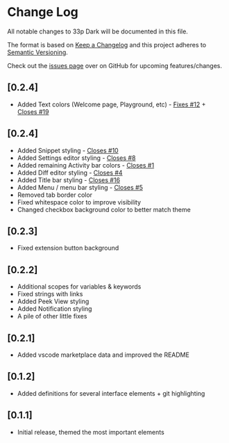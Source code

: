 # Change Log

All notable changes to 33p Dark will be documented in this file.

The format is based on [Keep a Changelog](http://keepachangelog.com/en/1.0.0/) and this project adheres to [Semantic Versioning](http://semver.org/spec/v2.0.0.html).

Check out the [issues page](https://github.com/33p/33p-dark/issues) over on GitHub for upcoming features/changes.


## [0.2.4]
- Added Text colors (Welcome page, Playground, etc) - [Fixes #12](https://github.com/33p/33p-dark/issues/12) + [Closes #19](https://github.com/33p/33p-dark/issues/19)

## [0.2.4]
- Added Snippet styling - [Closes #10](https://github.com/33p/33p-dark/issues/10)
- Added Settings editor styling - [Closes #8](https://github.com/33p/33p-dark/issues/8)
- Added remaining Activity bar colors - [Closes #1](https://github.com/33p/33p-dark/issues/1)
- Added Diff editor styling - [Closes #4](https://github.com/33p/33p-dark/issues/4)
- Added Title bar styling - [Closes #16](https://github.com/33p/33p-dark/issues/16)
- Added Menu / menu bar styling - [Closes #5](https://github.com/33p/33p-dark/issues/5)
- Removed tab border color
- Fixed whitespace color to improve visibility
- Changed checkbox background color to better match theme

## [0.2.3]
- Fixed extension button background

## [0.2.2]
- Additional scopes for variables & keywords
- Fixed strings with links
- Added Peek View styling
- Added Notification styling
- A pile of other little fixes

## [0.2.1]
- Added vscode marketplace data and improved the README

## [0.1.2]
- Added definitions for several interface elements + git highlighting

## [0.1.1]
- Initial release, themed the most important elements
